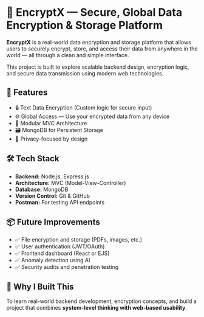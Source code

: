 # 🔐 EncryptX — Secure, Global Data Encryption & Storage Platform

**EncryptX** is a real-world data encryption and storage platform that allows users to securely encrypt, store, and access their data from anywhere in the world — all through a clean and simple interface.

This project is built to explore scalable backend design, encryption logic, and secure data transmission using modern web technologies.

## 🚀 Features
- 🔒 Text Data Encryption (Custom logic for secure input)
- 🌐 Global Access — Use your encrypted data from any device
- 🧱 Modular MVC Architecture
- 🗃️ MongoDB for Persistent Storage
- 🔐 Privacy-focused by design

## 🛠️ Tech Stack
- **Backend:** Node.js, Express.js
- **Architecture:** MVC (Model-View-Controller)
- **Database:** MongoDB
- **Version Control:** Git & GitHub
- **Postman:** For testing API endpoints

## 📦 Future Improvements
- ✅ File encryption and storage (PDFs, images, etc.)
- ✅ User authentication (JWT/OAuth)
- ✅ Frontend dashboard (React or EJS)
- ✅ Anomaly detection using AI
- ✅ Security audits and penetration testing


## 🧠 Why I Built This
To learn real-world backend development, encryption concepts, and build a project that combines **system-level thinking with web-based usability**.


